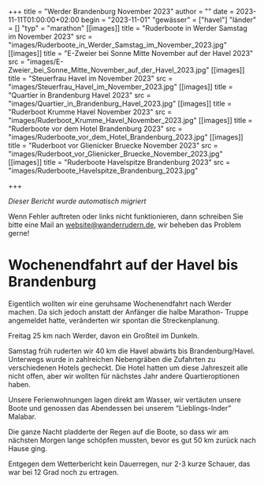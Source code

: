 +++
title = "Werder Brandenburg November 2023"
author = ""
date = 2023-11-11T01:00:00+02:00
begin = "2023-11-01"
"gewässer" = ["havel"]
"länder" = []
"typ" = "marathon"
[[images]]
title = "Ruderboote in Werder Samstag im November 2023"
src = "images/Ruderboote_in_Werder_Samstag_im_November_2023.jpg"
[[images]]
title = "E-Zweier bei Sonne Mitte November auf der Havel 2023"
src = "images/E-Zweier_bei_Sonne_Mitte_November_auf_der_Havel_2023.jpg"
[[images]]
title = "Steuerfrau Havel im November 2023"
src = "images/Steuerfrau_Havel_im_November_2023.jpg"
[[images]]
title = "Quartier in Brandenburg Havel 2023"
src = "images/Quartier_in_Brandenburg_Havel_2023.jpg"
[[images]]
title = "Ruderboot Krumme Havel November 2023"
src = "images/Ruderboot_Krumme_Havel_November_2023.jpg"
[[images]]
title = "Ruderboote vor dem Hotel Brandenburg 2023"
src = "images/Ruderboote_vor_dem_Hotel_Brandenburg_2023.jpg"
[[images]]
title = "Ruderboot vor Glienicker Bruecke November 2023"
src = "images/Ruderboot_vor_Glienicker_Bruecke_November_2023.jpg"
[[images]]
title = "Ruderboote Havelspitze Brandenburg 2023"
src = "images/Ruderboote_Havelspitze_Brandenburg_2023.jpg"

+++


*Dieser Bericht wurde automatisch migriert*

Wenn Fehler auftreten oder links nicht funktionieren, dann schreiben Sie bitte eine Mail an website@wanderrudern.de, wir beheben das Problem gerne!



# Wochenendfahrt auf der Havel bis Brandenburg


Eigentlich wollten wir eine geruhsame Wochenendfahrt nach Werder machen. Da sich jedoch anstatt der Anfänger die halbe Marathon- Truppe angemeldet hatte, veränderten wir spontan die Streckenplanung.

Freitag 25 km nach Werder, davon ein Großteil im Dunkeln.

Samstag früh ruderten wir 40 km die Havel abwärts bis Brandenburg/Havel. Unterwegs wurde in zahlreichen Nebengräben die Zufahrten zu verschiedenen Hotels gecheckt. Die Hotel hatten um diese Jahreszeit alle nicht offen, aber wir wollten für nächstes Jahr andere Quartieroptionen haben.

Unsere Ferienwohnungen lagen direkt am Wasser, wir vertäuten unsere Boote und genossen das Abendessen bei unserem “Lieblings-Inder” Malabar.

Die ganze Nacht pladderte der Regen auf die Boote, so dass wir am nächsten Morgen lange schöpfen mussten, bevor es gut 50 km zurück nach Hause ging.

Entgegen dem Wetterbericht kein Dauerregen, nur 2-3 kurze Schauer, das war bei 12 Grad noch zu ertragen.